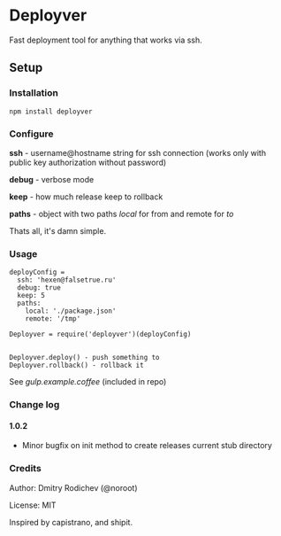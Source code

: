 # Deployver
Fast deployment tool for anything that works via ssh.

## Setup

### Installation

`npm install deployver`

### Configure

**ssh** - username@hostname string for ssh connection (works only with public key authorization without password)

**debug** - verbose mode

**keep** - how much release keep to rollback

**paths** - object with two paths *local* for from and remote for *to*

Thats all, it's damn simple.

### Usage

```
deployConfig =
  ssh: 'hexen@falsetrue.ru'
  debug: true
  keep: 5
  paths:
    local: './package.json'
    remote: '/tmp'

Deployver = require('deployver')(deployConfig)


Deployver.deploy() - push something to 
Deployver.rollback() - rollback it

```

See *gulp.example.coffee* (included in repo)

### Change log
#### 1.0.2
- Minor bugfix on init method to create releases current stub directory



### Credits

Author: Dmitry Rodichev (@noroot)

License: MIT

Inspired by capistrano, and shipit.



